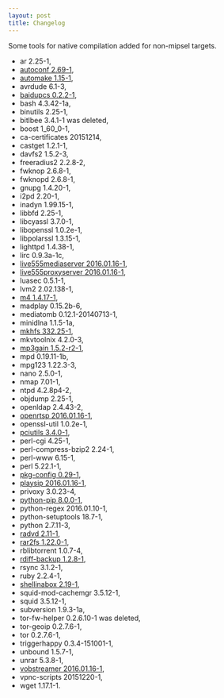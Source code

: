```yaml
---
layout: post
title: Changelog
---
```


Some tools for native compilation added for non-mipsel targets.

* ar 2.25-1,
* [autoconf 2.69-1](https://www.gnu.org/software/autoconf/autoconf.html),
* [automake 1.15-1](https://www.gnu.org/software/automake/),
* avrdude 6.1-3,
* [baidupcs 0.2.2-1](https://github.com/GangZhuo/BaiduPCS),
* bash 4.3.42-1a,
* binutils 2.25-1,
* bitlbee 3.4.1-1 was deleted,
* boost 1_60_0-1,
* ca-certificates 20151214,
* castget 1.2.1-1,
* davfs2 1.5.2-3,
* freeradius2 2.2.8-2,
* fwknop 2.6.8-1,
* fwknopd 2.6.8-1,
* gnupg 1.4.20-1,
* i2pd 2.20-1,
* inadyn 1.99.15-1,
* libbfd 2.25-1,
* libcyassl 3.7.0-1,
* libopenssl 1.0.2e-1,
* libpolarssl 1.3.15-1,
* lighttpd 1.4.38-1,
* lirc 0.9.3a-1c,
* [live555mediaserver 2016.01.16-1](http://www.live555.com/mediaServer/),
* [live555proxyserver 2016.01.16-1](http://www.live555.com/mediaServer/),
* luasec 0.5.1-1,
* lvm2 2.02.138-1,
* [m4 1.4.17-1](https://www.gnu.org/software/m4/m4.html),
* madplay 0.15.2b-6,
* mediatomb 0.12.1-20140713-1,
* minidlna 1.1.5-1a,
* [mkhfs 332.25-1](https://opensource.apple.com/tarballs/diskdev_cmds/),
* mkvtoolnix 4.2.0-3,
* [mp3gain 1.5.2-r2-1](http://mp3gain.sourceforge.net/),
* mpd 0.19.11-1b,
* mpg123 1.22.3-3,
* nano 2.5.0-1,
* nmap 7.01-1,
* ntpd 4.2.8p4-2,
* objdump 2.25-1,
* openldap 2.4.43-2,
* [openrtsp 2016.01.16-1](http://www.live555.com/openRTSP/),
* openssl-util 1.0.2e-1,
* [pciutils 3.4.0-1](http://mj.ucw.cz/sw/pciutils/),
* perl-cgi 4.25-1,
* perl-compress-bzip2 2.24-1,
* perl-www 6.15-1,
* perl 5.22.1-1,
* [pkg-config 0.29-1](https://wiki.freedesktop.org/www/Software/pkg-config/),
* [playsip 2016.01.16-1](http://www.live555.com/playSIP/),
* privoxy 3.0.23-4,
* [python-pip 8.0.0-1](https://pip.pypa.io/en/stable/),
* python-regex 2016.01.10-1,
* python-setuptools 18.7-1,
* python 2.7.11-3,
* [radvd 2.11-1](http://www.litech.org/radvd/),
* [rar2fs 1.22.0-1](https://github.com/hasse69/rar2fs),
* rblibtorrent 1.0.7-4,
* [rdiff-backup 1.2.8-1](http://www.nongnu.org/rdiff-backup/),
* rsync 3.1.2-1,
* ruby 2.2.4-1,
* [shellinabox 2.19-1](https://github.com/shellinabox/shellinabox),
* squid-mod-cachemgr 3.5.12-1,
* squid 3.5.12-1,
* subversion 1.9.3-1a,
* tor-fw-helper 0.2.6.10-1 was deleted,
* tor-geoip 0.2.7.6-1,
* tor 0.2.7.6-1,
* triggerhappy 0.3.4-151001-1,
* unbound 1.5.7-1,
* unrar 5.3.8-1,
* [vobstreamer 2016.01.16-1](http://www.live555.com/vobStreamer/),
* vpnc-scripts 20151220-1,
* wget 1.17.1-1.
